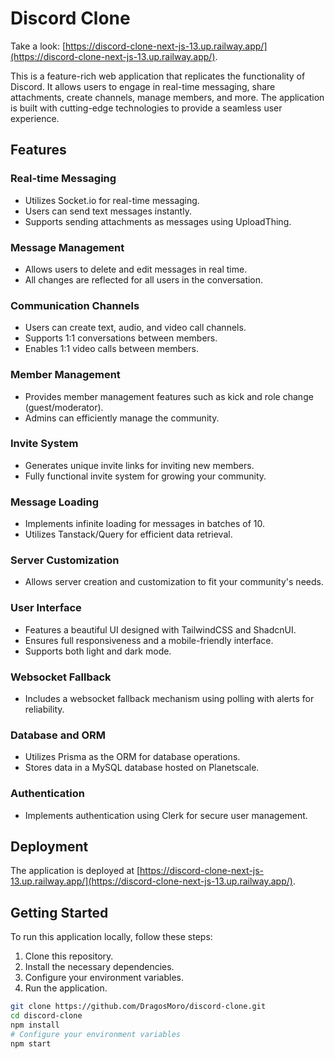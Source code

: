 # Discord Clone

Take a look: [https://discord-clone-next-js-13.up.railway.app/](https://discord-clone-next-js-13.up.railway.app/).

This is a feature-rich web application that replicates the functionality of Discord. It allows users to engage in real-time messaging, share attachments, create channels, manage members, and more. The application is built with cutting-edge technologies to provide a seamless user experience.

## Features

### Real-time Messaging

- Utilizes Socket.io for real-time messaging.
- Users can send text messages instantly.
- Supports sending attachments as messages using UploadThing.

### Message Management

- Allows users to delete and edit messages in real time.
- All changes are reflected for all users in the conversation.

### Communication Channels

- Users can create text, audio, and video call channels.
- Supports 1:1 conversations between members.
- Enables 1:1 video calls between members.

### Member Management

- Provides member management features such as kick and role change (guest/moderator).
- Admins can efficiently manage the community.

### Invite System

- Generates unique invite links for inviting new members.
- Fully functional invite system for growing your community.

### Message Loading

- Implements infinite loading for messages in batches of 10.
- Utilizes Tanstack/Query for efficient data retrieval.

### Server Customization

- Allows server creation and customization to fit your community's needs.

### User Interface

- Features a beautiful UI designed with TailwindCSS and ShadcnUI.
- Ensures full responsiveness and a mobile-friendly interface.
- Supports both light and dark mode.

### Websocket Fallback

- Includes a websocket fallback mechanism using polling with alerts for reliability.

### Database and ORM

- Utilizes Prisma as the ORM for database operations.
- Stores data in a MySQL database hosted on Planetscale.

### Authentication

- Implements authentication using Clerk for secure user management.

## Deployment

The application is deployed at [https://discord-clone-next-js-13.up.railway.app/](https://discord-clone-next-js-13.up.railway.app/).

## Getting Started

To run this application locally, follow these steps:

1. Clone this repository.
2. Install the necessary dependencies.
3. Configure your environment variables.
4. Run the application.

```bash
git clone https://github.com/DragosMoro/discord-clone.git
cd discord-clone
npm install
# Configure your environment variables
npm start
